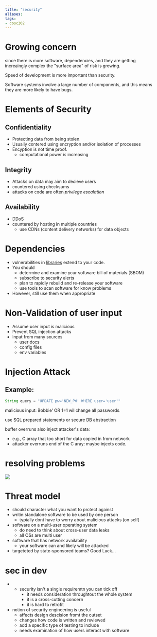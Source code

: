 ```yaml
---
title: "security"
aliases: 
tags: 
- cosc202
---
```


# Growing concern
since there is more software, dependencies, and they are getting increaingly complex the "surface area" of risk is growing.

Speed of development is more important than security.

Software systems involve a large number of components, and this means they are more likely to have bugs.

# Elements of Security
## Confidentiality
- Protecting data from being stolen.
- Usually contered using encryption and/or isolation of processes
- Encyption is not time proof.
	- computational power is increasing

## Integrity
- Attacks on data may aim to decieve users
- countered using checksums
- attacks on code are often *privilege escalation*

## Availability
- DDoS
- countered by hosting in multiple countries
	- use CDNs (content delivery networks) for data objects

# Dependencies
- vulnerabilities in [libraries](notes/libraries.md) extend to your code. 
- You should
	- determine and examine your software bill of materials (SBOM)
	- subscribe to security alerts
	- plan to rapidly rebuild and re-release your software
	- use tools to scan software for know problems
- However, still use them when appropriate

# Non-Validation of user input
- Assume user input is malicious
- Prevent SQL injection attacks
- Input from many sources
	- user docs
	- config files
	- env variables

# Injection Attack
## Example:
```java
String query = "UPDATE pw='NEW_PW' WHERE user='user'"
```

malicious input: Bobbie' OR 1=1 wil change all passwords.

use SQL prepared statements or secure DB abstraction

buffer overruns also inject attacker's data:
- e.g., C array that too short for data copied in from network
- attacker overruns end of the C aray: maybe injects code.

# resolving problems
![](https://i.imgur.com/8YBGRPq.png)

# Threat model
- should character what you  want to protect against
- writin standalone software to be used by one person
	- typially dont have to worry about malicious attacks (on self)
- software on a multi-user operating system
	- do need to think about cross-user data leaks
	- all OSs are multi user
- software that has network availability
	- your software can and likely will be attacked
- targeteted by state-sponsored teams? Good Luck...

# sec in dev
- - security isn't a single requiremtn you can  tick off
	- it needs consideration throughtout the whole system
	- it is a cross-cutting concern
	- it is hard to retrofit
- notion of security engineering is useful
	- affects design descision fromt the outset
	- changes how code is written and reviewed
	- add a specific type of testing to include
	- needs examination of how users interact with software
